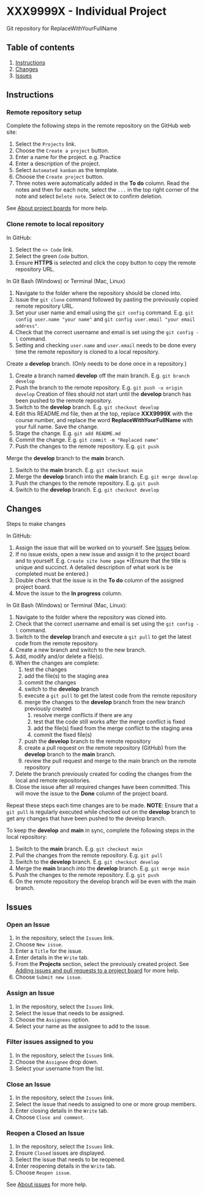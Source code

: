 # XXX9999X - Individual Project

Git repository for ReplaceWithYourFullName

## Table of contents

1. [Instructions](#Instructions)
1. [Changes](#Changes)
1. [Issues](#Issues)

## Instructions

### Remote repository setup

Complete the following steps in the remote repository on the GitHub web site:

1. Select the `Projects` link.
1. Choose the `Create a project` button.
1. Enter a name for the project. e.g. Practice
1. Enter a description of the project.
1. Select `Automated kanban` as the template.
1. Choose the `Create project` button.
1. Three notes were automatically added in the **To do** column. Read the notes and then for each note, select the `...` in the top right corner of the note and select `Delete note`. Select `OK` to confirm deletion.

See [About project boards](https://docs.github.com/en/issues/organizing-your-work-with-project-boards/managing-project-boards/about-project-boards) for more help.

### Clone remote to local repository

In GitHub:

1. Select the `<> Code` link.
1. Select the green `Code` button.
1. Ensure **HTTPS** is selected and click the copy button to copy the remote repository URL.

In Git Bash (Windows) or Terminal (Mac, Linux)

1. Navigate to the folder where the repository should be cloned into.
1. Issue the `git clone` command followed by pasting the previously copied remote repository URL.
1. Set your user name and email using the `git config` command. E.g. `git config user.name "your name"` and `git config user.email "your email address"`.
1. Check that the correct username and email is set using the `git config -l` command.
1. Setting and checking `user.name` and `user.email` needs to be done every time the remote repository is cloned to a local repository.

Create a **develop** branch. (Only needs to be done once in a repository.)

1. Create a branch named **develop** off the main branch. E.g. `git branch develop`
1. Push the branch to the remote repository. E.g. `git push -u origin develop` Creation of files should not start until the **develop** branch has been pushed to the remote repository.
1. Switch to the **develop** branch. E.g. `git checkout develop`
1. Edit this README.md file, then at the top, replace **XXX9999X** with the course number, and replace the word **ReplaceWithYourFullName** with your full name. Save the change.
1. Stage the change. E.g. `git add README.md`
1. Commit the change. E.g. `git commit -m "Replaced name"`
1. Push the changes to the remote repository. E.g. `git push`

Merge the **develop** branch to the **main** branch.

1. Switch to the **main** branch. E.g. `git checkout main`
1. Merge the **develop** branch into the **main** branch. E.g. `git merge develop`
1. Push the changes to the remote repository. E.g. `git push`
1. Switch to the **develop** branch. E.g. `git checkout develop`

## Changes

Steps to make changes

In GitHub:

1. Assign the issue that will be worked on to yourself. See [Issues](#Issues) below.
1. If no issue exists, open a new issue and assign it to the project board and to yourself. E.g. `Create site home page` *(Ensure that the title is unique and succinct. A detailed description of what work is be completed must be entered.)
1. Double check that the issue is in the **To do** column of the assigned project board.
1. Move the issue to the **In progress** column.

In Git Bash (Windows) or Terminal (Mac, Linux):

1. Navigate to the folder where the repository was cloned into.
1. Check that the correct username and email is set using the `git config -l` command.
1. Switch to the **develop** branch and execute a `git pull` to get the latest code from the remote repository.
1. Create a new branch and switch to the new branch.
1. Add, modify and/or delete a file(s).
1. When the changes are complete:
    1. test the changes
    1. add the file(s) to the staging area
    1. commit the changes
    1. switch to the **develop** branch
    1. execute a `git pull` to get the latest code from the remote repository
    1. merge the changes to the **develop** branch from the new branch previously created
        1. resolve merge conflicts if there are any
        1. test that the code still works after the merge conflict is fixed
        1. add the file(s) fixed from the merge conflict to the staging area
        1. commit the fixed file(s)
    1. push the **develop** branch to the remote repository
    1. create a pull request on the remote repository (GitHub) from the **develop** branch to the **main** branch.
    1. review the pull request and merge to the main branch on the remote repository
1. Delete the branch previously created for coding the changes from the local and remote repositories.
1. Close the issue after all required changes have been committed. This will move the issue to the **Done** column of the project board.

Repeat these steps each time changes are to be made. **NOTE**: Ensure that a `git pull` is regularly executed while checked out on the **develop** branch to get any changes that have been pushed to the develop branch.

To keep the **develop** and **main** in sync, complete the following steps in the local repository:

1. Switch to the **main** branch. E.g. `git checkout main`
1. Pull the changes from the remote repository. E.g. `git pull`
1. Switch to the **develop** branch. E.g. `git checkout develop`
1. Merge the **main** branch into the **develop** branch. E.g. `git merge main`
1. Push the changes to the remote repository. E.g. `git push`
1. On the remote repository the develop branch will be even with the main branch.

## Issues

### Open an Issue

1. In the repository, select the `Issues` link.
1. Choose `New issue`.
1. Enter a `Title` for the issue.
1. Enter details in the `Write` tab.
1. From the **Projects** section, select the previously created project. See [Adding issues and pull requests to a project board](https://docs.github.com/en/issues/organizing-your-work-with-project-boards/tracking-work-with-project-boards/adding-issues-and-pull-requests-to-a-project-board) for more help.
1. Choose `Submit new issue`.

### Assign an Issue

1. In the repository, select the `Issues` link.
1. Select the issue that needs to be assigned.
1. Choose the `Assignees` option.
1. Select your name as the assignee to add to the issue.

### Filter issues assigned to you

1. In the repository, select the `Issues` link.
1. Choose the `Assignee` drop down.
1. Select your username from the list.

### Close an Issue

1. In the repository, select the `Issues` link.
1. Select the issue that needs to assigned to one or more group members.
1. Enter closing details in the `Write` tab.
1. Choose `Close and comment`.

### Reopen a Closed an Issue

1. In the repository, select the `Issues` link.
1. Ensure `Closed` issues are displayed.
1. Select the issue that needs to be reopened.
1. Enter reopening details in the `Write` tab.
1. Choose `Reopen issue`.

See [About issues](https://docs.github.com/en/issues/tracking-your-work-with-issues/about-issues) for more help.
